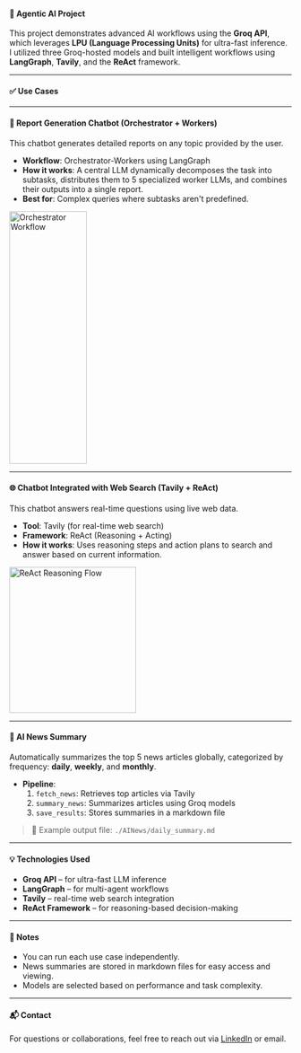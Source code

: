 #### 🚀 Agentic AI Project

This project demonstrates advanced AI workflows using the **Groq API**, which leverages **LPU (Language Processing Units)** for ultra-fast inference. I utilized three Groq-hosted models and built intelligent workflows using **LangGraph**, **Tavily**, and the **ReAct** framework.

---

#### ✅ Use Cases

---

#### 🤖 Report Generation Chatbot (Orchestrator + Workers)

This chatbot generates detailed reports on any topic provided by the user.

- **Workflow**: Orchestrator-Workers using LangGraph  
- **How it works**: A central LLM dynamically decomposes the task into subtasks, distributes them to 5 specialized worker LLMs, and combines their outputs into a single report.  
- **Best for**: Complex queries where subtasks aren't predefined.

<img width="138" height="450" alt="Orchestrator Workflow" src="https://github.com/user-attachments/assets/6ad7e41a-85fd-44fd-9973-a6b2b0c95e00" />

---

#### 🌐 Chatbot Integrated with Web Search (Tavily + ReAct)

This chatbot answers real-time questions using live web data.

- **Tool**: Tavily (for real-time web search)  
- **Framework**: ReAct (Reasoning + Acting)  
- **How it works**: Uses reasoning steps and action plans to search and answer based on current information.

<img width="226" height="260" alt="ReAct Reasoning Flow" src="https://github.com/user-attachments/assets/f932cc5d-f05e-4714-a720-14ab777e5063" />

---

#### 📰 AI News Summary

Automatically summarizes the top 5 news articles globally, categorized by frequency: **daily**, **weekly**, and **monthly**.

- **Pipeline**:
  1. `fetch_news`: Retrieves top articles via Tavily  
  2. `summary_news`: Summarizes articles using Groq models  
  3. `save_results`: Stores summaries in a markdown file  

> 📄 Example output file: `./AINews/daily_summary.md`

---

#### 💡 Technologies Used

- **Groq API** – for ultra-fast LLM inference  
- **LangGraph** – for multi-agent workflows  
- **Tavily** – real-time web search integration  
- **ReAct Framework** – for reasoning-based decision-making  

---

#### 📌 Notes

- You can run each use case independently.
- News summaries are stored in markdown files for easy access and viewing.
- Models are selected based on performance and task complexity.

---

#### 📬 Contact

For questions or collaborations, feel free to reach out via [LinkedIn](https://www.linkedin.com/) or email.

